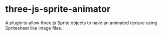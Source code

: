 # three-js-sprite-animator
A plugin to allow three.js Sprite objects to have an animated texture using Spritesheet like image files.
